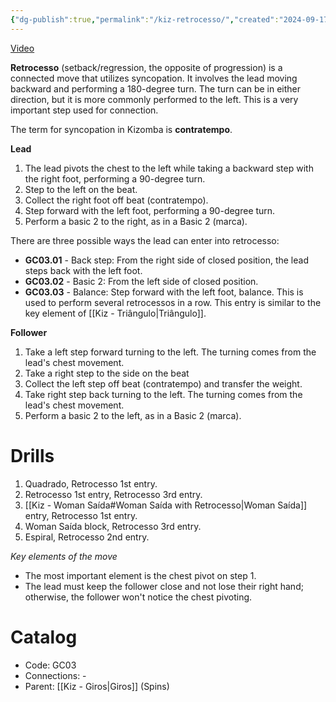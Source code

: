 ```yaml
---
{"dg-publish":true,"permalink":"/kiz-retrocesso/","created":"2024-09-17T13:01:09.536-04:00","updated":"2024-11-03T16:31:02.527-05:00"}
---
```



[Video](https://youtu.be/uxaAVK91mzA)

**Retrocesso** (setback/regression, the opposite of progression) is a connected move that utilizes syncopation. It involves the lead moving backward and performing a 180-degree turn. The turn can be in either direction, but it is more commonly performed to the left. This is a very important step used for connection.

The term for syncopation in Kizomba is **contratempo**.

**Lead**
1. The lead pivots the chest to the left while taking a backward step with the right foot, performing a 90-degree turn.
2. Step to the left on the beat.
3. Collect the right foot off beat (contratempo).
4. Step forward with the left foot, performing a 90-degree turn.
5. Perform a basic 2 to the right, as in a Basic 2 (marca).

There are three possible ways the lead can enter into retrocesso:

- **GC03.01** - Back step: From the right side of closed position, the lead steps back with the left foot.
- **GC03.02** - Basic 2: From the left side of closed position.
- **GC03.03** - Balance: Step forward with the left foot, balance. This is used to perform several retrocessos in a row. This entry is similar to the key element of [[Kiz - Triângulo\|Triângulo]].

**Follower**
1. Take a left step forward turning to the left. The turning comes from the lead's chest movement.
2. Take a right step to the side on the beat
3. Collect the left step off beat (contratempo) and transfer the weight.
4. Take right step back turning to the left. The turning comes from the lead's chest movement.
5. Perform a basic 2 to the left, as in a Basic 2 (marca).

# Drills

1. Quadrado, Retrocesso 1st entry.
2. Retrocesso 1st entry, Retrocesso 3rd entry.
3. [[Kiz - Woman Saída#Woman Saída with Retrocesso\|Woman Saída]] entry, Retrocesso 1st entry.
4. Woman Saída block, Retrocesso 3rd entry.
5. Espiral, Retrocesso 2nd entry.

*Key elements of the move*
- The most important element is the chest pivot on step 1.
- The lead must keep the follower close and not lose their right hand; otherwise, the follower won't notice the chest pivoting.

# Catalog

- Code: GC03
- Connections: -
- Parent: [[Kiz - Giros\|Giros]] (Spins)
